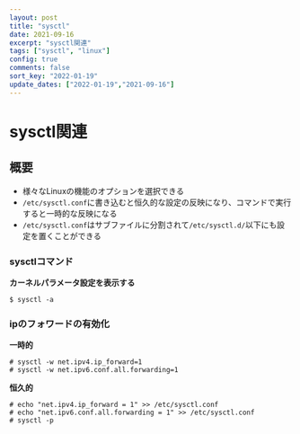 ```yaml
---
layout: post
title: "sysctl"
date: 2021-09-16
excerpt: "sysctl関連"
tags: ["sysctl", "linux"]
config: true
comments: false
sort_key: "2022-01-19"
update_dates: ["2022-01-19","2021-09-16"]
---
```


# sysctl関連

## 概要
 - 様々なLinuxの機能のオプションを選択できる  
 - `/etc/sysctl.conf`に書き込むと恒久的な設定の反映になり、コマンドで実行すると一時的な反映になる  
 - `/etc/sysctl.conf`はサブファイルに分割されて`/etc/sysctl.d/`以下にも設定を置くことができる

### sysctlコマンド

**カーネルパラメータ設定を表示する**  
```console
$ sysctl -a
```

### ipのフォワードの有効化

**一時的**  

```console
# sysctl -w net.ipv4.ip_forward=1
# sysctl -w net.ipv6.conf.all.forwarding=1
```

**恒久的**  

```console
# echo "net.ipv4.ip_forward = 1" >> /etc/sysctl.conf
# echo "net.ipv6.conf.all.forwarding = 1" >> /etc/sysctl.conf
# sysctl -p 
```

